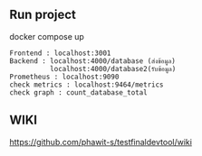 ## Run project
docker compose up

```
Frontend : localhost:3001
Backend : localhost:4000/database (ส่งข้อมูล)
          localhost:4000/database2(รับข้อมูล)
Prometheus : localhost:9090
check metrics : localhost:9464/metrics
check graph : count_database_total
```

## WIKI
https://github.com/phawit-s/testfinaldevtool/wiki
